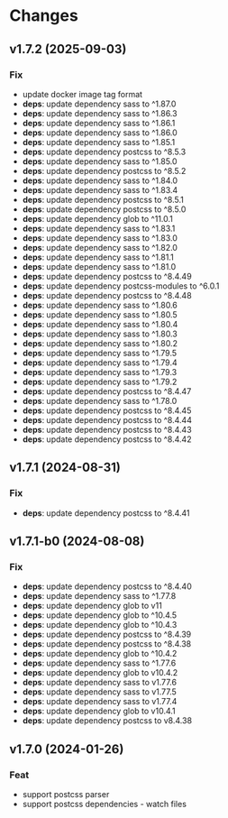 # Changes

## v1.7.2 (2025-09-03)

### Fix

- update docker image tag format
- **deps**: update dependency sass to ^1.87.0
- **deps**: update dependency sass to ^1.86.3
- **deps**: update dependency sass to ^1.86.1
- **deps**: update dependency sass to ^1.86.0
- **deps**: update dependency sass to ^1.85.1
- **deps**: update dependency postcss to ^8.5.3
- **deps**: update dependency sass to ^1.85.0
- **deps**: update dependency postcss to ^8.5.2
- **deps**: update dependency sass to ^1.84.0
- **deps**: update dependency sass to ^1.83.4
- **deps**: update dependency postcss to ^8.5.1
- **deps**: update dependency postcss to ^8.5.0
- **deps**: update dependency glob to ^11.0.1
- **deps**: update dependency sass to ^1.83.1
- **deps**: update dependency sass to ^1.83.0
- **deps**: update dependency sass to ^1.82.0
- **deps**: update dependency sass to ^1.81.1
- **deps**: update dependency sass to ^1.81.0
- **deps**: update dependency postcss to ^8.4.49
- **deps**: update dependency postcss-modules to ^6.0.1
- **deps**: update dependency postcss to ^8.4.48
- **deps**: update dependency sass to ^1.80.6
- **deps**: update dependency sass to ^1.80.5
- **deps**: update dependency sass to ^1.80.4
- **deps**: update dependency sass to ^1.80.3
- **deps**: update dependency sass to ^1.80.2
- **deps**: update dependency sass to ^1.79.5
- **deps**: update dependency sass to ^1.79.4
- **deps**: update dependency sass to ^1.79.3
- **deps**: update dependency sass to ^1.79.2
- **deps**: update dependency postcss to ^8.4.47
- **deps**: update dependency sass to ^1.78.0
- **deps**: update dependency postcss to ^8.4.45
- **deps**: update dependency postcss to ^8.4.44
- **deps**: update dependency postcss to ^8.4.43
- **deps**: update dependency postcss to ^8.4.42

## v1.7.1 (2024-08-31)

### Fix

- **deps**: update dependency postcss to ^8.4.41

## v1.7.1-b0 (2024-08-08)

### Fix

- **deps**: update dependency postcss to ^8.4.40
- **deps**: update dependency sass to ^1.77.8
- **deps**: update dependency glob to v11
- **deps**: update dependency glob to ^10.4.5
- **deps**: update dependency glob to ^10.4.3
- **deps**: update dependency postcss to ^8.4.39
- **deps**: update dependency postcss to ^8.4.38
- **deps**: update dependency glob to ^10.4.2
- **deps**: update dependency sass to ^1.77.6
- **deps**: update dependency glob to v10.4.2
- **deps**: update dependency sass to v1.77.6
- **deps**: update dependency sass to v1.77.5
- **deps**: update dependency sass to v1.77.4
- **deps**: update dependency glob to v10.4.1
- **deps**: update dependency postcss to v8.4.38

## v1.7.0 (2024-01-26)

### Feat

- support postcss parser
- support postcss dependencies - watch files
